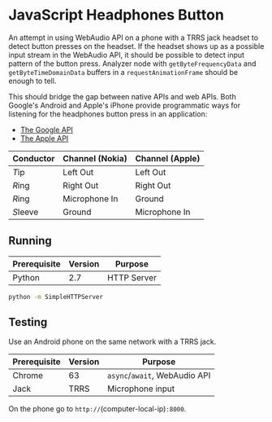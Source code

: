 # JavaScript Headphones Button

An attempt in using WebAudio API on a phone with a TRRS jack headset to detect button presses on the headset.
If the headset shows up as a possible input stream in the WebAudio API, it should be possible to detect input pattern of the button press.
Analyzer node with `getByteFrequencyData` and `getByteTimeDomainData` buffers in a `requestAnimationFrame` should be enough to tell.

This should bridge the gap between native APIs and web APIs.
Both Google's Android and Apple's iPhone provide programmatic ways for listening for the headphones button press in an application:

- [The Google API](https://stackoverflow.com/a/19543982/2715716)
- [The Apple API](https://stackoverflow.com/a/15425324/2715716)

| Conductor | Channel (Nokia) | Channel (Apple) |
|-----------|-----------------|-----------------|
| *T*ip     | Left Out        | Left Out        |
| *R*ing    | Right Out       | Right Out       |
| *R*ing    | Microphone In   | Ground          |
| *S*leeve  | Ground          | Microphone In   |

## Running

| Prerequisite | Version | Purpose     |
|--------------|---------|-------------|
| Python       | 2.7     | HTTP Server |

```sh
python -m SimpleHTTPServer
```

## Testing

Use an Android phone on the same network with a TRRS jack.

| Prerequisite | Version | Purpose                       |
|--------------|---------|-------------------------------|
| Chrome       | 63      | `async`/`await`, WebAudio API |
| Jack         | TRRS    | Microphone input              |

On the phone go to `http://`(computer-local-ip)`:8000`.
